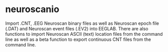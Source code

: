 # neuroscanio
Import .CNT, .EEG Neuroscan binary files as well as Neuroscan epoch file (.DAT) and Neuroscan event files (.EV2) into EEGLAB. There are also functions to import Neuroscan ASCII (text) location files from the command line as well as a beta function to export continuous CNT files from the command line.	
